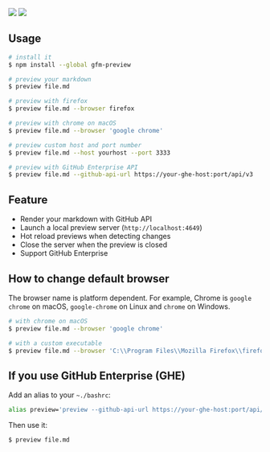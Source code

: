 <a href="https://www.npmjs.com/package/gfm-preview"><img src="https://img.shields.io/npm/v/gfm-preview.svg"></a>
<a href="https://www.npmjs.com/package/gfm-preview"><img src="https://img.shields.io/npm/dt/gfm-preview.svg"></a>

## Usage

```bash
# install it
$ npm install --global gfm-preview

# preview your markdown
$ preview file.md

# preview with firefox
$ preview file.md --browser firefox

# preview with chrome on macOS
$ preview file.md --browser 'google chrome'

# preview custom host and port number
$ preview file.md --host yourhost --port 3333

# preview with GitHub Enterprise API
$ preview file.md --github-api-url https://your-ghe-host:port/api/v3
```

## Feature

- Render your markdown with GitHub API
- Launch a local preview server (`http://localhost:4649`)
- Hot reload previews when detecting changes
- Close the server when the preview is closed
- Support GitHub Enterprise

## How to change default browser

The browser name is platform dependent. For example, Chrome is `google chrome` on macOS, `google-chrome` on Linux and `chrome` on Windows.

```bash
# with chrome on macOS
$ preview file.md --browser 'google chrome'

# with a custom executable
$ preview file.md --browser 'C:\\Program Files\\Mozilla Firefox\\firefox.exe'
```

## If you use GitHub Enterprise (GHE)

Add an alias to your `~./bashrc`:

```bash
alias preview='preview --github-api-url https://your-ghe-host:port/api/v3'
```

Then use it:

```bash
$ preview file.md
```
